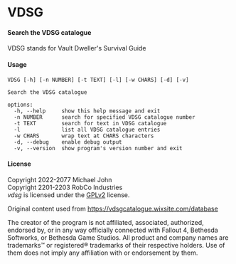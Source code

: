 # VDSG

#### Search the VDSG catalogue

VDSG stands for Vault Dweller's Survival Guide

#### Usage

```
VDSG [-h] [-n NUMBER] [-t TEXT] [-l] [-w CHARS] [-d] [-v]

Search the VDSG catalogue

options:
  -h, --help     show this help message and exit
  -n NUMBER      search for specified VDSG catalogue number
  -t TEXT        search for text in VDSG catalogue
  -l             list all VDSG catalogue entries
  -w CHARS       wrap text at CHARS characters
  -d, --debug    enable debug output
  -v, --version  show program's version number and exit
  ```

#### License

Copyright 2022-2077 Michael John  
Copyright 2201-2203 RobCo Industries  
*vdsg* is licensed under the [GPLv2](LICENSE) license.

Original content used from https://vdsgcatalogue.wixsite.com/database

The creator of the program is not affiliated, associated, authorized, endorsed by, or in any way officially connected with Fallout 4, Bethesda Softworks, or Bethesda Game Studios. All product and company names are trademarks™ or registered® trademarks of their respective holders. Use of them does not imply any affiliation with or endorsement by them.